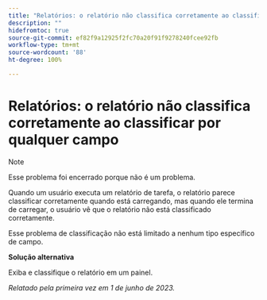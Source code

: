 ```yaml
---
title: "Relatórios: o relatório não classifica corretamente ao classificar por qualquer campo"
description: ""
hidefromtoc: true
source-git-commit: ef82f9a12925f2fc70a20f91f9278240fcee92fb
workflow-type: tm+mt
source-wordcount: '88'
ht-degree: 100%

---
```



# Relatórios: o relatório não classifica corretamente ao classificar por qualquer campo

>[!NOTE]
>
>Esse problema foi encerrado porque não é um problema.

Quando um usuário executa um relatório de tarefa, o relatório parece classificar corretamente quando está carregando, mas quando ele termina de carregar, o usuário vê que o relatório não está classificado corretamente.

Esse problema de classificação não está limitado a nenhum tipo específico de campo.

**Solução alternativa**

Exiba e classifique o relatório em um painel.

_Relatado pela primeira vez em 1 de junho de 2023._